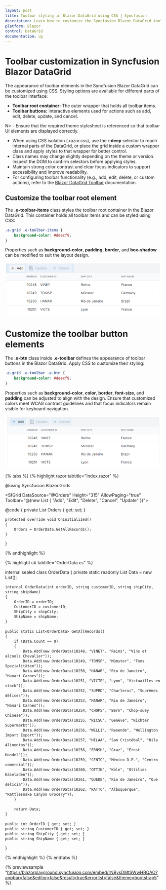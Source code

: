 ```yaml
---
layout: post
title: Toolbar styling in Blazor DataGrid using CSS | Syncfusion
description: Learn how to customize the Syncfusion Blazor DataGrid toolbar using CSS, including styling the toolbar container and buttons with CSS isolation tips.
platform: Blazor
control: DataGrid
documentation: ug
---
```


# Toolbar customization in Syncfusion Blazor DataGrid

The appearance of toolbar elements in the Syncfusion Blazor DataGrid can be customized using CSS. Styling options are available for different parts of the toolbar interface:

- **Toolbar root container:** The outer wrapper that holds all toolbar items.
- **Toolbar buttons:** Interactive elements used for actions such as add, edit, delete, update, and cancel.

N> - Ensure that the required theme stylesheet is referenced so that toolbar UI elements are displayed correctly.
- When using CSS isolation (.razor.css), use the **::deep** selector to reach internal parts of the DataGrid, or place the grid inside a custom wrapper class and apply styles to that wrapper for better control.
- Class names may change slightly depending on the theme or version. Inspect the DOM to confirm selectors before applying styles.
- Maintain strong color contrast and clear focus indicators to support accessibility and improve readability.
- For configuring toolbar functionality (e.g., add, edit, delete, or custom actions), refer to the [Blazor DataGrid Toolbar](https://blazor.syncfusion.com/documentation/datagrid/tool-bar) documentation.

## Customize the toolbar root element

The **.e-toolbar-items** class styles the toolbar root container in the Blazor DataGrid. This container holds all toolbar items and can be styled using CSS:

```css
.e-grid .e-toolbar-items {
    background-color: #deecf9;
}
```
Properties such as **background-color**, **padding**, **border**, and **box-shadow** can be modified to suit the layout design.

![Grid toolbar root element](../images/style-and-appearance/grid-toolbar-root-element.png)

# Customize the toolbar button elements

The **.e-btn** class inside **.e-toolbar** defines the appearance of toolbar buttons in the Blazor DataGrid. Apply CSS to customize their styling:
```css
.e-grid .e-toolbar .e-btn {
    background-color: #deecf9;
}
```
Properties such as **background-color**, **color**, **border**, **font-size**, and **padding** can be adjusted to align with the design. Ensure that customized colors meet WCAG contrast guidelines and that focus indicators remain visible for keyboard navigation.

![Grid toolbar button element](../images/style-and-appearance/grid-toolbar-button-element.png)

{% tabs %}
{% highlight razor tabtitle="Index.razor" %}

@using Syncfusion.Blazor.Grids

<SfGrid DataSource="@Orders"
        Height="315"
        AllowPaging="true"
        Toolbar="@(new List<string> { "Add", "Edit", "Delete", "Cancel", "Update" })">
    <GridPageSettings PageSize="8"></GridPageSettings>
    <GridEditSettings AllowAdding="true" AllowEditing="true" AllowDeleting="true"></GridEditSettings>
    <GridColumns>
        <GridColumn Field=@nameof(OrderData.OrderID) HeaderText="Order ID" TextAlign="Syncfusion.Blazor.Grids.TextAlign.Right" Width="140"></GridColumn>
        <GridColumn Field=@nameof(OrderData.CustomerID) HeaderText="Customer ID" Width="120"></GridColumn>
        <GridColumn Field=@nameof(OrderData.ShipCity) HeaderText="Ship City" Width="100"></GridColumn>
        <GridColumn Field=@nameof(OrderData.ShipName) HeaderText="Ship Name" Width="100"></GridColumn>
    </GridColumns>
</SfGrid>

<style>
   .e-grid .e-toolbar-items {
        background-color: #deecf9;
    }
   .e-grid .e-toolbar .e-btn {
        background-color: #c8ddf1;
    }
</style>

@code {
    private List<OrderData> Orders { get; set; }

    protected override void OnInitialized()
    {
        Orders = OrderData.GetAllRecords();
    }
}

{% endhighlight %}

{% highlight c# tabtitle="OrderData.cs" %}

internal sealed class OrderData
{
    private static readonly List<OrderData> Data = new List<OrderData>();

    internal OrderData(int orderID, string customerID, string shipCity, string shipName)
    {
        OrderID = orderID;
        CustomerID = customerID;
        ShipCity = shipCity;
        ShipName = shipName;
    }

    public static List<OrderData> GetAllRecords()
    {
        if (Data.Count == 0)
        {
            Data.Add(new OrderData(10248, "VINET", "Reims", "Vins et alcools Chevalier"));
            Data.Add(new OrderData(10249, "TOMSP", "Münster", "Toms Spezialitäten"));
            Data.Add(new OrderData(10250, "HANAR", "Rio de Janeiro", "Hanari Carnes"));
            Data.Add(new OrderData(10251, "VICTE", "Lyon", "Victuailles en stock"));
            Data.Add(new OrderData(10252, "SUPRD", "Charleroi", "Suprêmes délices"));
            Data.Add(new OrderData(10253, "HANAR", "Rio de Janeiro", "Hanari Carnes"));
            Data.Add(new OrderData(10254, "CHOPS", "Bern", "Chop-suey Chinese"));
            Data.Add(new OrderData(10255, "RICSU", "Genève", "Richter Supermarkt"));
            Data.Add(new OrderData(10256, "WELLI", "Resende", "Wellington Import Export"));
            Data.Add(new OrderData(10257, "HILAA", "San Cristóbal", "Hila Alimentos"));
            Data.Add(new OrderData(10258, "ERNSH", "Graz", "Ernst Handel"));
            Data.Add(new OrderData(10259, "CENTC", "México D.F.", "Centro comercial"));
            Data.Add(new OrderData(10260, "OTTIK", "Köln", "Ottilies Käseladen"));
            Data.Add(new OrderData(10261, "QUEDE", "Rio de Janeiro", "Que delícia"));
            Data.Add(new OrderData(10262, "RATTC", "Albuquerque", "Rattlesnake Canyon Grocery"));
        }

        return Data;
    }

    public int OrderID { get; set; }
    public string CustomerID { get; set; }
    public string ShipCity { get; set; }
    public string ShipName { get; set; }
}

{% endhighlight %}
{% endtabs %}

{% previewsample "https://blazorplayground.syncfusion.com/embed/rNBysDMtSWwHRQAO?appbar=false&editor=false&result=true&errorlist=false&theme=bootstrap5" %}